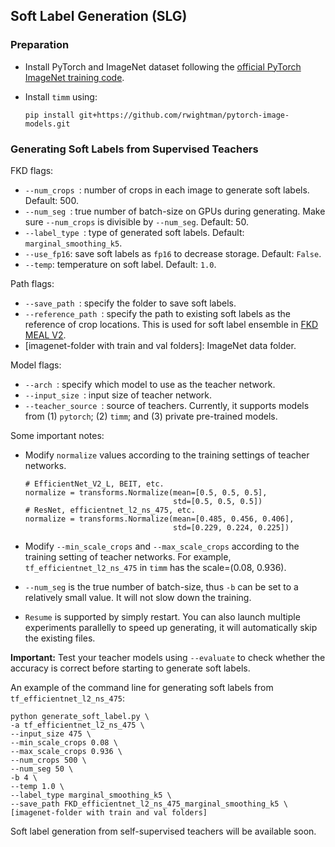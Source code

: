 
## Soft Label Generation (SLG)

### Preparation

- Install PyTorch and ImageNet dataset following the [official PyTorch ImageNet training code](https://github.com/pytorch/examples/tree/master/imagenet).
- Install `timm` using:

	```
	pip install git+https://github.com/rwightman/pytorch-image-models.git
	```


### Generating Soft Labels from Supervised Teachers

FKD flags:

- `--num_crops `: number of crops in each image to generate soft labels. Default: 500.
- `--num_seg `: true number of batch-size on GPUs during generating. Make sure `--num_crops` is divisible by `--num_seg`. Default: 50.
- `--label_type `: type of generated soft labels. Default: `marginal_smoothing_k5`.
- `--use_fp16`: save soft labels as `fp16` to decrease storage. Default: `False`.
- `--temp`: temperature on soft label. Default: `1.0`.

Path flags:

- `--save_path `: specify the folder to save soft labels.
- `--reference_path `: specify the path to existing soft labels as the reference of crop locations. This is used for soft label ensemble in [FKD MEAL V2](https://github.com/szq0214/MEAL-V2).
- [imagenet-folder with train and val folders]: ImageNet data folder.

Model flags:

- `--arch `: specify which model to use as the teacher network.
- `--input_size `: input size of teacher network.
- `--teacher_source `: source of teachers. Currently, it supports models from (1) `pytorch`; (2) `timm`; and (3) private pre-trained models.

Some important notes:

- Modify `normalize` values according to the training settings of teacher networks.

	```
    # EfficientNet_V2_L, BEIT, etc.
    normalize = transforms.Normalize(mean=[0.5, 0.5, 0.5],
                                     std=[0.5, 0.5, 0.5])            
    # ResNet, efficientnet_l2_ns_475, etc.
    normalize = transforms.Normalize(mean=[0.485, 0.456, 0.406],
                                     std=[0.229, 0.224, 0.225])
    ```

- Modify `--min_scale_crops` and `--max_scale_crops` according to the training setting of teacher networks. For example, `tf_efficientnet_l2_ns_475` in `timm` has the scale=(0.08, 0.936).
- `--num_seg` is the true number of batch-size, thus `-b` can be set to a relatively small value. It will not slow down the training.
- `Resume` is supported by simply restart. You can also launch multiple experiments parallelly to speed up generating, it will automatically skip the existing files.

**Important:** Test your teacher models using `--evaluate` to check whether the accuracy is correct before starting to generate soft labels.

An example of the command line for generating soft labels from `tf_efficientnet_l2_ns_475`:

```
python generate_soft_label.py \
-a tf_efficientnet_l2_ns_475 \
--input_size 475 \
--min_scale_crops 0.08 \
--max_scale_crops 0.936 \
--num_crops 500 \
--num_seg 50 \
-b 4 \
--temp 1.0 \
--label_type marginal_smoothing_k5 \
--save_path FKD_efficientnet_l2_ns_475_marginal_smoothing_k5 \
[imagenet-folder with train and val folders]
```

Soft label generation from self-supervised teachers will be available soon.

